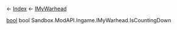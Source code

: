 ← [Index](Api-Index) ← [IMyWarhead](Sandbox.ModAPI.Ingame.IMyWarhead)

[bool](System.Boolean) bool Sandbox.ModAPI.Ingame.IMyWarhead.IsCountingDown